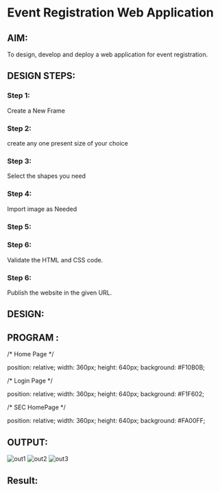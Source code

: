 # Event Registration Web Application

## AIM:
To design, develop and deploy a web application for event registration.

## DESIGN STEPS:

### Step 1:
Create a New Frame

### Step 2:
create any one present size of your choice

### Step 3:

Select the shapes you need
### Step 4:
Import image as Needed

### Step 5:

### Step 6:

Validate the HTML and CSS code.

### Step 6:

Publish the website in the given URL.

## DESIGN:

## PROGRAM :
/* Home Page */

position: relative;
width: 360px;
height: 640px;
background: #F10B0B;

/* Login Page */

position: relative;
width: 360px;
height: 640px;
background: #F1F602;

/* SEC HomePage */

position: relative;
width: 360px;
height: 640px;
background: #FA00FF;

## OUTPUT:
![out1](https://github.com/BalaSathiesh/event-registration/assets/128462891/b3ed7c45-3f51-4ad3-a292-2e2aa552bc46)
![out2](https://github.com/BalaSathiesh/event-registration/assets/128462891/82c95dff-1f06-4701-99d0-2a4fea80521e)
![out3](https://github.com/BalaSathiesh/event-registration/assets/128462891/f48ed95f-0da3-4fcc-b63d-74b18d44e264)



## Result:

